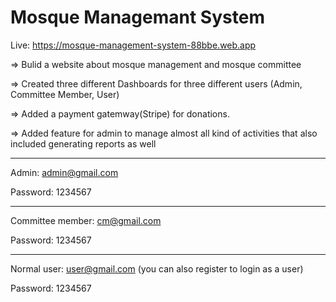    # Mosque Managemant System
   

Live: https://mosque-management-system-88bbe.web.app


=> Bulid a website about mosque management and mosque committee

=> Created three different Dashboards for three different users (Admin, Committee Member, User)

=> Added a payment gatemway(Stripe) for donations.

=> Added feature for admin to manage almost all kind of activities that also included generating reports as well

------------------------

Admin: admin@gmail.com

Password: 1234567

------------------------
Committee member: cm@gmail.com

Password: 1234567

----------------------------
Normal user: user@gmail.com (you can also register to login as a user)

Password: 1234567
